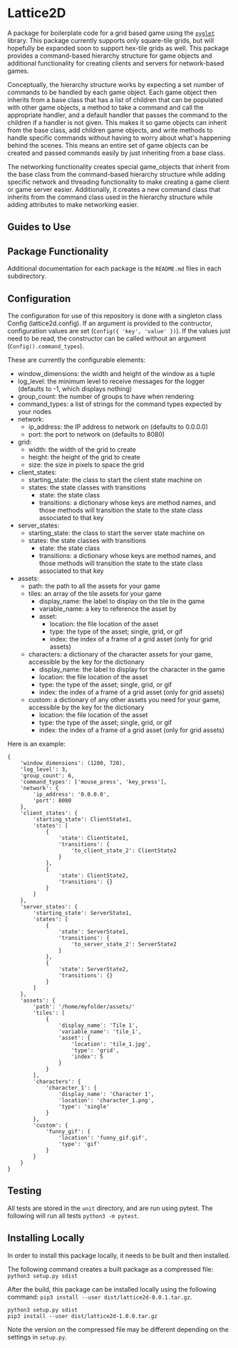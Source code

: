 # Lattice2D

A package for boilerplate code for a grid based game using the [`pyglet`](http://pyglet.org/) library.  This package currently supports only square-tile grids, but will hopefully be expanded soon to support hex-tile grids as well.  This package provides a command-based hierarchy structure for game objects and additional functionality for creating clients and servers for network-based games.  

Conceptually, the hierarchy structure works by expecting a set number of commands to be handled by each game object.  Each game object then inherits from a base class that has a list of children that can be populated with other game objects, a method to take a command and call the appropriate handler, and a default handler that passes the command to the children if a handler is not given.  This makes it so game objects can inherit from the base class, add children game objects, and write methods to handle specific commands without having to worry about what's happening behind the scenes.  This means an entire set of game objects can be created and passed commands easily by just inheriting from a base class.

The networking functionality creates special game_objects that inherit from the base class from the command-based hierarchy structure while adding specific network and threading functionality to make creating a game client or game server easier.  Additionally, it creates a new command class that inherits from the command class used in the hierarchy structure while adding attributes to make networking easier.

## Guides to Use

## Package Functionality

Additional documentation for each package is the `README.md` files in each subdirectory.

## Configuration
The configuration for use of this repository is done with a singleton class Config (lattice2d.config).  If an argument is provided to the contructor, configuration values are set (`Config({ 'key', 'value' })`).  If the values just need to be read, the constructor can be called without an argument (`Config().command_types`).  

These are currently the configurable elements:
- window_dimensions: the width and height of the window as a tuple
- log_level: the minimum level to receive messages for the logger (defaults to -1, which displays nothing)
- group_count: the number of groups to have when rendering
- command_types: a list of strings for the command types expected by your nodes
- network:
	- ip_address: the IP address to network on (defaults to 0.0.0.0)
	- port: the port to network on (defaults to 8080)
- grid:
	- width: the width of the grid to create
	- height: the height of the grid to create
	- size: the size in pixels to space the grid
- client_states:
	- starting_state: the class to start the client state machine on
	- states: the state classes with transitions
		- state: the state class
		- transitions: a dictionary whose keys are method names, and those methods will transition the state to the state class associated to that key
- server_states:
	- starting_state: the class to start the server state machine on
	- states: the state classes with transitions
		- state: the state class
		- transitions: a dictionary whose keys are method names, and those methods will transition the state to the state class associated to that key
- assets:
	- path: the path to all the assets for your game
	- tiles: an array of the tile assets for your game
		- display_name: the label to display on the tile in the game
		- variable_name: a key to reference the asset by
		- asset:
			- location: the file location of the asset
			- type: the type of the asset; single, grid, or gif
			- index: the index of a frame of a grid asset (only for grid assets)
	- characters: a dictionary of the character assets for your game, accessible by the key for the dictionary
		- display_name: the label to display for the character in the game
		- location: the file location of the asset
		- type: the type of the asset; single, grid, or gif
		- index: the index of a frame of a grid asset (only for grid assets)
	- custom: a dictionary of any other assets you need for your game, accessible by the key for the dictionary
		- location: the file location of the asset
		- type: the type of the asset; single, grid, or gif
		- index: the index of a frame of a grid asset (only for grid assets)

Here is an example:
```
{
	'window_dimensions': (1280, 720),
	'log_level': 3,
	'group_count': 6,
	'command_types': ['mouse_press', 'key_press'],
	'network': {
		'ip_address': '0.0.0.0',
		'port': 8080
	},
	'client_states': {
		'starting_state': ClientState1,
		'states': [
			{
				'state': ClientState1,
				'transitions': {
					'to_client_state_2': ClientState2
				}
			},
			{
				'state': ClientState2,
				'transitions': {}
			}
		]
	},
	'server_states': {
		'starting_state': ServerState1,
		'states': [
			{
				'state': ServerState1,
				'transitions': {
					'to_server_state_2': ServerState2
				}
			},
			{
				'state': ServerState2,
				'transitions': {}
			}
		]
	},
	'assets': {
		'path': '/home/myfolder/assets/'
		'tiles': [
			{
				'display_name': 'Tile 1',
				'variable_name': 'tile_1',
				'asset': {
					'location': 'tile_1.jpg',
					'type': 'grid',
					'index': 5
				}
			}
		],
		'characters': {
			'character_1': {
				'display_name': 'Character 1',
				'location': 'character_1.png',
				'type': 'single'
			}
		},
		'custom': {
			'funny_gif': {
				'location': 'funny_gif.gif',
				'type': 'gif'
			}
		}
	}
}
```

## Testing

All tests are stored in the `unit` directory, and are run using pytest.  The following will run all tests `python3 -m pytest`.

## Installing Locally

In order to install this package locally, it needs to be built and then installed.

The following command creates a built package as a compressed file: `python3 setup.py sdist`

After the build, this package can be installed locally using the following command: `pip3 install --user dist/lattice2d-0.0.1.tar.gz`.  

```
python3 setup.py sdist
pip3 install --user dist/lattice2d-1.0.0.tar.gz
```

Note the version on the compressed file may be different depending on the settings in `setup.py`.
